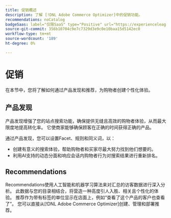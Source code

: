 ```yaml
---
title: 促销概述
description: 了解 [!DNL Adobe Commerce Optimizer]中的促销功能。
recommendations: noCatalog
badgeSaas: label="仅限SaaS" type="Positive" url="https://experienceleague.adobe.com/zh-hans/docs/commerce/user-guides/product-solutions" tooltip="仅适用于Adobe Commerce as a Cloud Service和Adobe Commerce Optimizer项目(Adobe管理的SaaS基础架构)。"
source-git-commit: 356b10704c9e7c7329d3e9c0e10baa15d5142ec0
workflow-type: tm+mt
source-wordcount: '189'
ht-degree: 0%

---
```


# 促销

在本节中，您将了解如何通过产品发现和推荐，为购物者创建个性化体验。

## 产品发现

产品发现增强了您的站点搜索功能，确保提供无缝且高效的购物者体验，从而最大限度地提高转化率。 它使商家能够确保顾客在正确的时间获得正确的产品。

通过产品发现，您可以设置Facet、规则和同义词，以：

- 创建有意义的搜索体验，帮助购物者和买家尽最大努力找到他们想要的。
- 利用AI支持的动态分面和响应会话内购物者行为对搜索结果进行重新排名。

## Recommendations

Recommendations使用人工智能和机器学习算法来对汇总的访客数据进行深入分析。 此数据与您的目录相结合，将营造一种高度引人入胜、相关且个性化的体验。 推荐作为带有标签的单位显示在店面上，例如“查看了这个产品的客户也查看了”。 您可以直接从[!DNL Adobe Commerce Optimizer]创建、管理和部署推荐。
